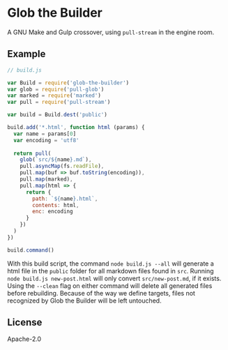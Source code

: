 # Glob the Builder

A GNU Make and Gulp crossover, using `pull-stream` in the engine room.

## Example

```js
// build.js

var Build = require('glob-the-builder')
var glob = require('pull-glob')
var marked = require('marked')
var pull = require('pull-stream')

var build = Build.dest('public')

build.add('*.html', function html (params) {
  var name = params[0]
  var encoding = 'utf8'
  
  return pull(
    glob(`src/${name}.md`),
    pull.asyncMap(fs.readFile),
    pull.map(buf => buf.toString(encoding)),
    pull.map(marked),
    pull.map(html => {
      return {
        path: `${name}.html`,
        contents: html,
        enc: encoding
      }
    })
  )
})

build.command()
```

With this build script, the command `node build.js --all` will generate a html file in the `public` folder for all markdown files found in `src`. Running `node build.js new-post.html` will only convert `src/new-post.md`, if it exists. Using the `--clean` flag on either command will delete all generated files before rebuilding. Because of the way we define targets, files not recognized by Glob the Builder will be left untouched.

## License

Apache-2.0